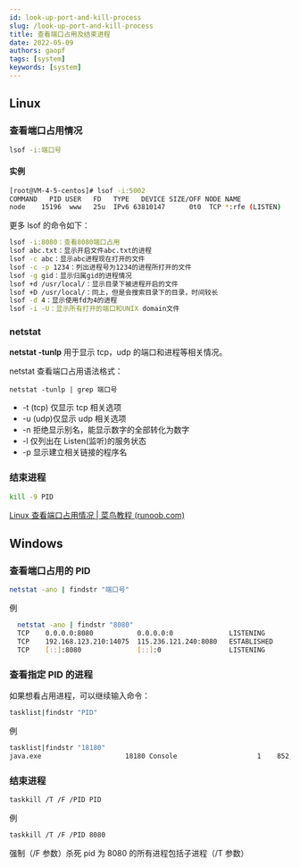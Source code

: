 ```yaml
---
id: look-up-port-and-kill-process
slug: /look-up-port-and-kill-process
title: 查看端口占用及结束进程
date: 2022-05-09
authors: gaopf
tags: [system]
keywords: [system]
---
```


## Linux

### 查看端口占用情况

```bash
lsof -i:端口号
```

#### 实例

```bash
[root@VM-4-5-centos]# lsof -i:5002
COMMAND   PID USER   FD   TYPE   DEVICE SIZE/OFF NODE NAME
node    15196  www   25u  IPv6 63810147      0t0  TCP *:rfe (LISTEN)
```

更多 lsof 的命令如下：

```bash
lsof -i:8080：查看8080端口占用
lsof abc.txt：显示开启文件abc.txt的进程
lsof -c abc：显示abc进程现在打开的文件
lsof -c -p 1234：列出进程号为1234的进程所打开的文件
lsof -g gid：显示归属gid的进程情况
lsof +d /usr/local/：显示目录下被进程开启的文件
lsof +D /usr/local/：同上，但是会搜索目录下的目录，时间较长
lsof -d 4：显示使用fd为4的进程
lsof -i -U：显示所有打开的端口和UNIX domain文件
```

### netstat

**netstat -tunlp** 用于显示 tcp，udp 的端口和进程等相关情况。

netstat 查看端口占用语法格式：

```
netstat -tunlp | grep 端口号
```

- -t (tcp) 仅显示 tcp 相关选项
- -u (udp)仅显示 udp 相关选项
- -n 拒绝显示别名，能显示数字的全部转化为数字
- -l 仅列出在 Listen(监听)的服务状态
- -p 显示建立相关链接的程序名

### 结束进程

```bash
kill -9 PID
```

[Linux 查看端口占用情况 | 菜鸟教程 (runoob.com)](https://www.runoob.com/w3cnote/linux-check-port-usage.html)

## Windows

### 查看端口占用的 PID

```bash
netstat -ano | findstr "端口号"
```

例

```bash
  netstat -ano | findstr "8080"
  TCP    0.0.0.0:8080           0.0.0.0:0              LISTENING       18180
  TCP    192.168.123.210:14075  115.236.121.240:8080   ESTABLISHED     14060
  TCP    [::]:8080              [::]:0                 LISTENING       18180
```

### 查看指定 PID 的进程

如果想看占用进程，可以继续输入命令：

```bash
tasklist|findstr "PID"
```

例

```bash
tasklist|findstr "18180"
java.exe                     18180 Console                    1    852,996 K
```

### 结束进程

```bash
taskkill /T /F /PID PID
```

例

```bash
taskkill /T /F /PID 8080
```

强制（/F 参数）杀死 pid 为 8080 的所有进程包括子进程（/T 参数）
